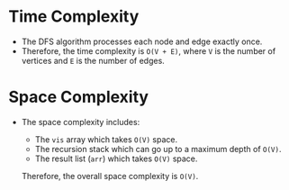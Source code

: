 # Time Complexity

- The DFS algorithm processes each node and edge exactly once.
- Therefore, the time complexity is `O(V + E)`, where `V` is the number of vertices and `E` is the number of edges.

# Space Complexity

- The space complexity includes:
  - The `vis` array which takes `O(V)` space.
  - The recursion stack which can go up to a maximum depth of `O(V)`.
  - The result list (`arr`) which takes `O(V)` space.

  Therefore, the overall space complexity is `O(V)`.
